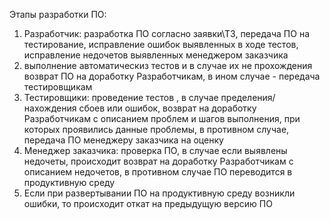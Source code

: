 Этапы разработки ПО:
1. Разработчик: разработка ПО согласно заявки\ТЗ, передача ПО на тестирование, исправление ошибок выявленных в ходе тестов, исправление недочетов выявленных менеджером заказчика
2. выполнение автоматическиз тестов и в случае их не прохождения возврат ПО на доработку Разработчикам, в ином случае - передача тестировщикам
3. Тестировщики: проведение тестов , в случае пределения/нахождения сбоев или ошибок, возврат на доработку Разработчикам с описанием проблем и шагов выполнения, при которых проявились данные проблемы, в противном случае, передача ПО менеджеру заказчика на оценку
4. Менеджер заказчика: проверка ПО, в случае если выявлены недочеты, происходит возврат на доработку Разработчикам с описанием недочетов, в противном случае ПО переводится в продуктивную среду
5. Если при развертывании ПО на продуктивную среду возникли ошибки, то происходит откат на предыдущую версию ПО